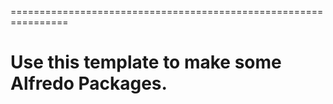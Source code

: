 ================================================================

# Use this template to make some Alfredo Packages.
